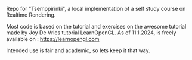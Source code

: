 

Repo for "Tsemppirinki", a local implementation of a self study course on Realtime Rendering.

Most code is based on the tutorial and exercises on the awesome tutorial made by
Joy De Vries tutorial LearnOpenGL. As of 11.1.2024, is freely available on : https://learnopengl.com

Intended use is fair and academic, so lets keep it that way.